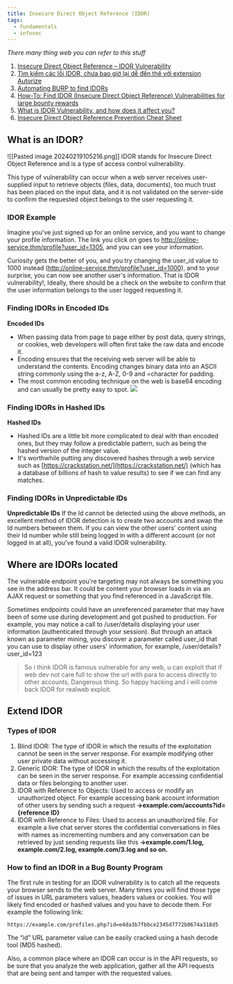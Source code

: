 ```yaml
---
title: Insecure Direct Object Reference (IDOR)
tags:
  - fundamentals
  - infosec
---
```

*There many thing web you can refer to this stuff*
1. [Insecure Direct Object Reference – IDOR Vulnerability](https://crashtest-security.com/insecure-direct-object-reference-idor/)
2. [Tìm kiếm các lỗi IDOR, chưa bao giờ lại dễ đến thế với extension Autorize](https://viblo.asia/p/tim-kiem-cac-loi-idor-chua-bao-gio-lai-de-den-the-voi-extension-autorize-gDVK2z02KLj)
3. [Automating BURP to find IDORs](https://medium.com/cyberverse/automating-burp-to-find-idors-2b3dbe9fa0b8)
4. [How-To: Find IDOR (Insecure Direct Object Reference) Vulnerabilities for large bounty rewards](https://www.bugcrowd.com/blog/how-to-find-idor-insecure-direct-object-reference-vulnerabilities-for-large-bounty-rewards/)
5. [What is IDOR Vulnerability, and how does it affect you?](https://infosecwriteups.com/what-is-idor-vulnerability-and-how-does-it-affect-you-85431d10f8fb)
6. [Insecure Direct Object Reference Prevention Cheat Sheet](https://cheatsheetseries.owasp.org/cheatsheets/Insecure_Direct_Object_Reference_Prevention_Cheat_Sheet.html)


##  What is an IDOR? 

![[Pasted image 20240219105216.png]]
IDOR stands for Insecure Direct Object Reference and is a type of access control vulnerability.

This type of vulnerability can occur when a web server receives user-supplied input to retrieve objects (files, data, documents), too much trust has been placed on the input data, and it is not validated on the server-side to confirm the requested object belongs to the user requesting it.

### IDOR Example
Imagine you've just signed up for an online service, and you want to change your profile information. The link you click on goes to http://online-service.thm/profile?user_id=1305, and you can see your information.

Curiosity gets the better of you, and you try changing the user_id value to 1000 instead (http://online-service.thm/profile?user_id=1000), and to your surprise, you can now see another user's information. That is IDOR vulnerability!, Ideally, there should be a check on the website to confirm that the user information belongs to the user logged requesting it.

### Finding IDORs in Encoded IDs
**Encoded IDs**
- When passing data from page to page either by post data, query strings, or cookies, web developers will often first take the raw data and encode it.
- Encoding ensures that the receiving web server will be able to understand the contents. Encoding changes binary data into an ASCII string commonly using the a-z, A-Z, 0-9 and =character for padding.
- The most common encoding technique on the web is base64 encoding and can usually be pretty easy to spot.
![](https://tryhackme-images.s3.amazonaws.com/user-uploads/5efe36fb68daf465530ca761/room-content/5f2cbe5c4ab4a274420bc9a9afc9202d.png)

### Finding IDORs in Hashed IDs
**Hashed IDs**
- Hashed IDs are a little bit more complicated to deal with than encoded ones, but they may follow a predictable pattern, such as being the hashed version of the integer value.
- It's worthwhile putting any discovered hashes through a web service such as [https://crackstation.net/](https://crackstation.net/) (which has a database of billions of hash to value results) to see if we can find any matches.

### Finding IDORs in Unpredictable IDs
**Unpredictable IDs**
If the Id cannot be detected using the above methods, an excellent method of IDOR detection is to create two accounts and swap the Id numbers between them. If you can view the other users' content using their Id number while still being logged in with a different account (or not logged in at all), you've found a valid IDOR vulnerability.

## Where are IDORs located
The vulnerable endpoint you're targeting may not always be something you see in the address bar. It could be content your browser loads in via an AJAX request or something that you find referenced in a JavaScript file. <br>

Sometimes endpoints could have an unreferenced parameter that may have been of some use during development and got pushed to production. For example, you may notice a call to /user/details displaying your user information (authenticated through your session). But through an attack known as parameter mining, you discover a parameter called user_id that you can use to display other users' information, for example, /user/details?user_id=123

>So i think IDOR is famous vulnerable for any web, u can exploit that if web dev not care full to show the url with para to access directly to other accounts, Dangerous thing. So happy hacking and i will come back IDOR for realweb exploit.

## Extend IDOR 

### Types of IDOR
1. Blind IDOR: The type of IDOR in which the results of the exploitation cannot be seen in the server response. For example modifying other user private data without accessing it.
2. Generic IDOR: The type of IDOR in which the results of the exploitation can be seen in the server response. For example accessing confidential data or files belonging to another user.
3. IDOR with Reference to Objects: Used to access or modify an unauthorized object. For example accessing bank account information of other users by sending such a request **→example.com/accounts?id={reference ID}**
4. IDOR with Reference to Files: Used to access an unauthorized file. For example a live chat server stores the confidential conversations in files with names as incrementing numbers and any conversation can be retrieved by just sending requests like this **→example.com/1.log, example.com/2.log, example.com/3.log and so on.**

### How to find an IDOR in a Bug Bounty Program
The first rule in testing for an IDOR vulnerability is to catch all the requests your browser sends to the web server. Many times you will find those type of issues in URL parameters values, headers values or cookies. You will likely find encoded or hashed values and you have to decode them. For example the following link:

```http
https://example.com/profiles.php?id=e4da3b7fbbce2345d7772b0674a318d5
```

The “id” URL parameter value can be easily cracked using a hash decode tool (MD5 hashed).

Also, a common place where an IDOR can occur is in the API requests, so be sure that you analyze the web application, gather all the API requests that are being sent and tamper with the requested values.
